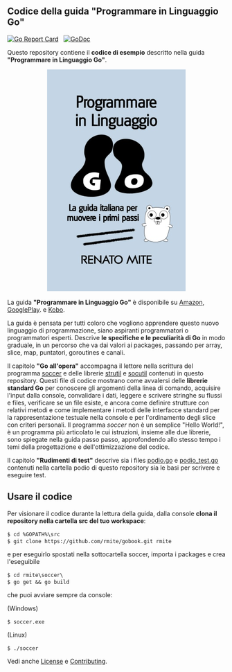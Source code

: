 
## Codice della guida "Programmare in Linguaggio Go"


[![Go Report Card](https://goreportcard.com/badge/github.com/rmite/gobook)](https://goreportcard.com/report/github.com/rmite/gobook) &nbsp; [![GoDoc](https://godoc.org/github.com/rmite/gobook/lib/strutil?status.svg)](https://godoc.org/github.com/rmite/gobook/lib/strutil)


Questo repository contiene il **codice di esempio** descritto nella guida **"Programmare in Linguaggio Go"**.

<p align="center"><img src="go-guide-cover.jpg" /></p>

La guida **"Programmare in Linguaggio Go"** è disponibile su [Amazon][guide-amazon], [GooglePlay][guide-goplay]. e [Kobo][guide-kobo].

La guida è pensata per tutti coloro che vogliono apprendere questo nuovo linguaggio di programmazione, siano aspiranti programmatori o programmatori esperti. Descrive **le specifiche e le peculiarità di Go** in modo graduale, in un percorso che va dai valori ai packages, passando per array, slice, map, puntatori, goroutines e canali.

Il capitolo **"Go all'opera"** accompagna il lettore nella scrittura del programma [soccer][code-program] e delle librerie [strutil][code-strutil] e [socutil][code-socutil] contenuti in questo repository. Questi file di codice mostrano come avvalersi delle **librerie standard Go** per conoscere gli argomenti della linea di comando, acquisire l'input dalla console, convalidare i dati, leggere e scrivere stringhe su flussi e files, verificare se un file esiste, e ancora come definire strutture con relativi metodi e come implementare i metodi delle interfacce standard per la rappresentazione testuale nella console e per l'ordinamento degli slice con criteri personali.
Il programma _soccer_ non è un semplice "Hello World!", è un programma più articolato le cui istruzioni, insieme alle due librerie, sono spiegate nella guida passo passo, approfondendo allo stesso tempo i temi della progettazione e dell'ottimizzazione del codice.

Il capitolo **"Rudimenti di test"** descrive sia i files [podio.go][test-lib] e [podio_test.go][test-file] contenuti nella cartella podio di questo repository sia le basi per scrivere e eseguire test.

## Usare il codice

Per visionare il codice durante la lettura della guida, dalla console **clona il repository nella cartella src del tuo workspace**:

```
$ cd %GOPATH%\src
$ git clone https://github.com/rmite/gobook.git rmite
```

e per eseguirlo spostati nella sottocartella soccer, importa i packages e crea l'eseguibile

```
$ cd rmite\soccer\
$ go get && go build
```

che puoi avviare sempre da console:

(Windows)
```
$ soccer.exe
```

(Linux)
```
$ ./soccer
```

Vedi anche [License][license] e [Contributing][contribute].

[guide-cover]: go-guide-cover.jpg
[guide-amazon]: https://www.amazon.it/dp/B01M2URIVX
[guide-goplay]: https://play.google.com/store/books/details/Renato_Mite_Programmare_in_Linguaggio_Go?id=4Ag6DQAAQBAJ
[guide-kobo]: https://store.kobobooks.com/it-it/ebook/programmare-in-linguaggio-go
[code-program]: soccer/soccer.go
[code-strutil]: lib/strutil/strutil.go
[code-socutil]: lib/socutil/partita.go
[test-lib]: lib/podio/podio.go
[test-file]: lib/podio/podio_test.go
[license]: LICENSE.md
[contribute]: CONTRIBUTING.md
